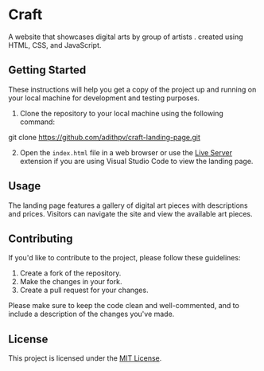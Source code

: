 # Craft

A website that showcases  digital arts by group of artists . created using HTML, CSS, and JavaScript.

## Getting Started

These instructions will help you get a copy of the project up and running on your local machine for development and testing purposes.

1. Clone the repository to your local machine using the following command:

git clone https://github.com/adithpv/craft-landing-page.git

2. Open the `index.html` file in a web browser or use the [Live Server](https://marketplace.visualstudio.com/items?itemName=ritwickdey.LiveServer) extension if you are using Visual Studio Code to view the landing page.

## Usage

The landing page features a gallery of digital art pieces with descriptions and prices. Visitors can navigate the site and view the available art pieces.

## Contributing

If you'd like to contribute to the project, please follow these guidelines:

1. Create a fork of the repository.
2. Make the changes in your fork.
3. Create a pull request for your changes.

Please make sure to keep the code clean and well-commented, and to include a description of the changes you've made.

## License

This project is licensed under the [MIT License](https://opensource.org/licenses/MIT).



